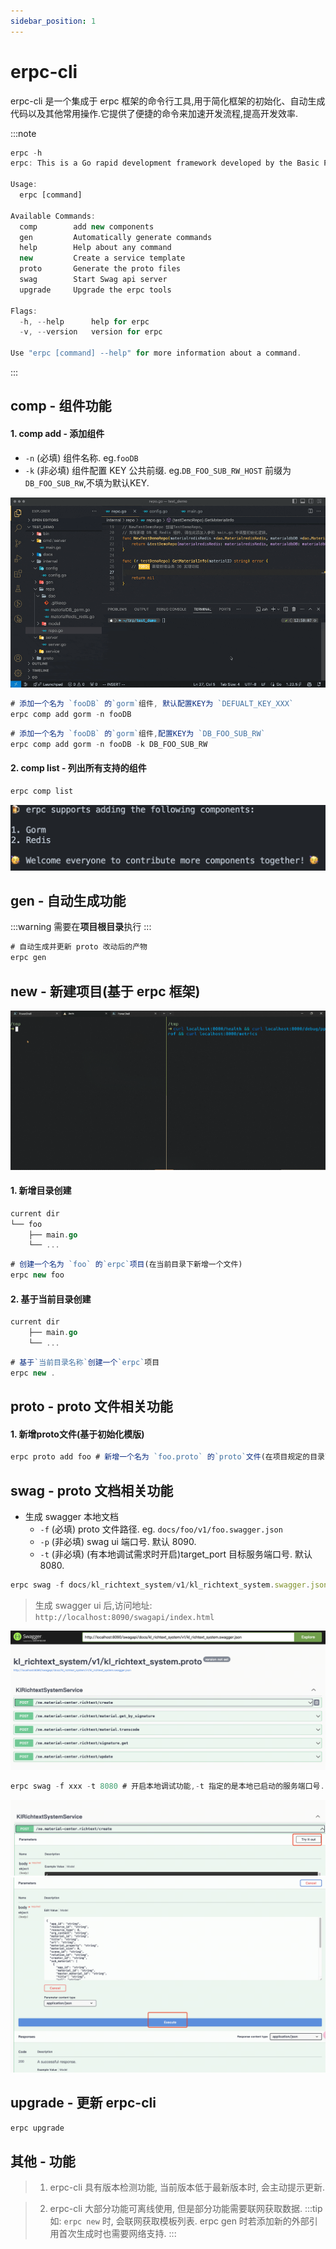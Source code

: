 ```yaml
---
sidebar_position: 1
---
```

# erpc-cli

<span class="keyword-green">erpc-cli</span> 是一个集成于 <span class="keyword-green">erpc</span> 框架的命令行工具,用于简化框架的初始化、自动生成代码以及其他常用操作.它提供了便捷的命令来加速开发流程,提高开发效率.

:::note
```js
erpc -h
erpc: This is a Go rapid development framework developed by the Basic Product Center at Xiaoetong.

Usage:
  erpc [command]

Available Commands:
  comp        add new components
  gen         Automatically generate commands
  help        Help about any command
  new         Create a service template
  proto       Generate the proto files
  swag        Start Swag api server
  upgrade     Upgrade the erpc tools

Flags:
  -h, --help      help for erpc
  -v, --version   version for erpc

Use "erpc [command] --help" for more information about a command.
```
:::


## comp - 组件功能
#### 1. comp add - 添加组件
  - `-n` (必填) 组件名称. eg.`fooDB`
  - `-k` (非必填) 组件配置 KEY 公共前缀. eg.`DB_FOO_SUB_RW_HOST` 前缀为 `DB_FOO_SUB_RW`,不填为默认KEY.
  
![cmop-gif](./img/comp-gif01.gif)

```js
# 添加一个名为 `fooDB` 的`gorm`组件, 默认配置KEY为 `DEFUALT_KEY_XXX`
erpc comp add gorm -n fooDB 
```
```js
# 添加一个名为 `fooDB` 的`gorm`组件,配置KEY为 `DB_FOO_SUB_RW`
erpc comp add gorm -n fooDB -k DB_FOO_SUB_RW 
```

#### 2. comp list - 列出所有支持的组件
```js
erpc comp list
```
![alt text](./img/comp01.png)


## gen - 自动生成功能 
:::warning
需要在**项目根目录**执行
:::

```js
# 自动生成并更新 proto 改动后的产物
erpc gen
```

## new - 新建项目(基于 erpc 框架)
![qs](./img/quick-start.gif)

#### 1. 新增目录创建
```go
current dir
└── foo
    ├── main.go
    └── ...
```
```js
# 创建一个名为 `foo` 的`erpc`项目(在当前目录下新增一个文件)
erpc new foo 
```

#### 2. 基于当前目录创建
```go
current dir
    ├── main.go
    └── ...
```
```js
# 基于`当前目录名称`创建一个`erpc`项目
erpc new .  
```

## proto - proto 文件相关功能

#### 1. 新增proto文件(基于初始化模版)

```js
erpc proto add foo # 新增一个名为 `foo.proto` 的`proto`文件(在项目规定的目录下)
```


## swag - proto 文档相关功能

- 生成 swagger 本地文档
  - `-f` (必填) proto 文件路径. eg. `docs/foo/v1/foo.swagger.json` 
  - `-p` (非必填) swag ui 端口号. 默认 8090.
  - `-t` (非必填) (有本地调试需求时开启)target_port 目标服务端口号. 默认 8080.

```js
erpc swag -f docs/kl_richtext_system/v1/kl_richtext_system.swagger.json
```
> 生成 swagger ui 后,访问地址: `http://localhost:8090/swagapi/index.html`

![alt text](./img/swag01.png)

```js
erpc swag -f xxx -t 8080 # 开启本地调试功能,-t 指定的是本地已启动的服务端口号.
```
![alt text](./img/swag02.png)
![alt text](./img/swag03.png)


## upgrade - 更新 erpc-cli
```js
erpc upgrade
```

## 其他 - 功能
> 1. erpc-cli 具有版本检测功能, 当前版本低于最新版本时, 会主动提示更新.


> 2. erpc-cli 大部分功能可离线使用, 但是部分功能需要联网获取数据.
:::tip
如: `erpc new` 时, 会联网获取模板列表. erpc gen 时若添加新的外部引用首次生成时也需要网络支持.
:::
